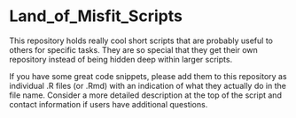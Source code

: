 # Land_of_Misfit_Scripts
This repository holds really cool short scripts that are probably useful to others for specific tasks. They are so special that they get their own repository instead of being hidden deep within larger scripts. 

If you have some great code snippets, please add them to this repository as individual .R files (or .Rmd) with an indication of what they actually do in the file name. Consider a more detailed description at the top of the script and contact information if users have additional questions.
